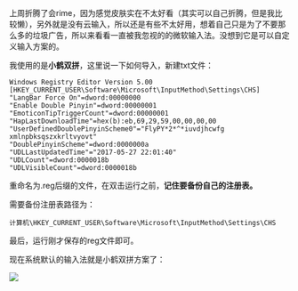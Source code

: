 上周折腾了会rime，因为感觉皮肤实在不太好看（其实可以自己折腾，但是我比较懒），另外就是没有云输入，所以还是有些不太好用，想着自己只是为了不要那么多的垃圾广告，所以来看看一直被我忽视的的微软输入法。没想到它是可以自定义输入方案的。

我使用的是**小鹤双拼**，这里说一下如何导入，新建txt文件：

<!--more-->

```
Windows Registry Editor Version 5.00
[HKEY_CURRENT_USER\Software\Microsoft\InputMethod\Settings\CHS]
"LangBar Force On"=dword:00000000
"Enable Double Pinyin"=dword:00000001
"EmoticonTipTriggerCount"=dword:00000001
"HapLastDownloadTime"=hex(b):eb,69,29,59,00,00,00,00
"UserDefinedDoublePinyinScheme0"="FlyPY*2*^*iuvdjhcwfg xmlnpbksqszxkrltvyovt"
"DoublePinyinScheme"=dword:0000000a
"UDLLastUpdatedTime"="2017-05-27 22:01:40"
"UDLCount"=dword:0000018b
"UDLVisibleCount"=dword:0000018b
```

重命名为.reg后缀的文件，在双击运行之前，**记住要备份自己的注册表。**

需要备份注册表路径为：

```
计算机\HKEY_CURRENT_USER\Software\Microsoft\InputMethod\Settings\CHS
```

最后，运行刚才保存的reg文件即可。

现在系统默认的输入法就是小鹤双拼方案了：

![](https://pic.downk.cc/item/5ea5461ac2a9a83be5d51850.png)